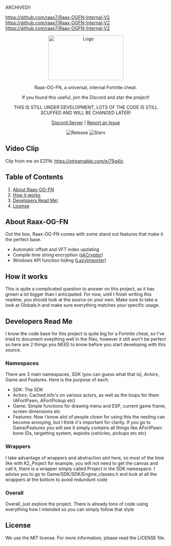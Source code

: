 ARCHIVED!!  

https://github.com/raax7/Raax-OGFN-Internal-V2  
https://github.com/raax7/Raax-OGFN-Internal-V2  
https://github.com/raax7/Raax-OGFN-Internal-V2  

<!-- LOGO -->
<p align="center">
	<img align="center" src="https://i.imgur.com/LbbSQUq.png" alt="Logo" width="235" height="140">
</p>
<p align="center">Raax-OG-FN, a universal, internal Fortnite cheat.</p>
<p align="center">If you found this useful, join the Discord and star the project!</p>
<p align="center">THIS IS STILL UNDER DEVELOPMENT, LOTS OF THE CODE IS STILL SCUFFED AND WILL BE CHANGED LATER!</p>
<p align="center">
	<a href="https://2ly.link/26uAo">Discord Server</a> |
	<a href="https://github.com/raax7/OG-Fortnite-Cheat/issues">Report an Issue</a>
</p>
<p align="center">
    <img alt="Release" src="https://img.shields.io/github/v/release/raax7/OG-Fortnite-Cheat?color=blue&style=for-the-badge">
    <img alt="Stars" src="https://img.shields.io/github/stars/raax7/OG-Fortnite-Cheat?color=blue&style=for-the-badge">
</p>


<!-- VIDEO CLIP -->
## Video Clip

Clip from me on EZFN:
https://streamable.com/e/75g4ic


<!-- TABLE OF CONTENTS -->
## Table of Contents

<ol>
    <li><a href="#about-raax-og-fn">About Raax-OG-FN</a></li>
    <li><a href="#how-it-works">How it works</a></li>
    <li><a href="#developers-read-me">Developers Read Me!</a></li>
    <li><a href="#license">License</a></li>
</ol>


<!-- ABOUT Raax-OG-FN -->
## About Raax-OG-FN

Out the box, Raax-OG-FN comes with some stand out features that make it the perfect base.
- Automatic offset and VFT index updating
- Compile time string encryption ([skCrypter](https://github.com/skadro-official/skCrypter))
- Windows API function hiding ([LazyImporter](https://github.com/JustasMasiulis/lazy_importer))



<!-- HOW IT WORKS -->
## How it works

This is quite a complicated question to answer on this project, as it has grown a lot bigger than I anticipated.
For now, until I finish writing this readme, you should look at the source on your own. Make sure to take a look at Globals.h and make sure everything matches your specific usage.



<!-- ABOUT Raax-OG-FN -->
## Developers Read Me
I know the code base for this project is quite big for a Fortnite cheat, so I've tried to document eveything well in the files, however it still won't be perfect so here are 2 things you NEED to know before you start developing with this source.

### Namespaces
There are 3 main namespaces, SDK (you can guess what that is), Actors, Game and Features. Here is the purpose of each:
- SDK: The SDK
- Actors: Cached info's on various actors, as well as the loops for them (AFortPawn, AFortPickup etc)
- Game: Simple functions for drawing menu and ESP, current game frame, screen dimensions etc
- Features: Now I know alot of people clown for using this the nesting can become annoying, but I think it's important for clarity. If you go to Game/Features you will see it simply contains all things like AFortPawn bone IDs, targetting system, exploits (vehicles, pickups etc etc)

### Wrappers
I take advantage of wrappers and abstraction alot here, so most of the time like with K2_Project for example, you will not need to get the canvas and call it, there is a wrapper simply called Project in the SDK namespace. I advise you to go to Game/SDK/SDK/Engine_classes.h and look at all the wrappers at the bottom to avoid redundunt code

### Overall
Overall, just explore the project. There is already tons of code using everything how I intended so you can simply follow that style



<!-- LICENSE -->
## License

We use the MIT license. For more information, please read the LICENSE file.
